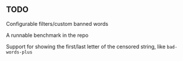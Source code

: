 ## TODO

Configurable filters/custom banned words

A runnable benchmark in the repo

Support for showing the first/last letter of the censored string, like `bad-words-plus`
